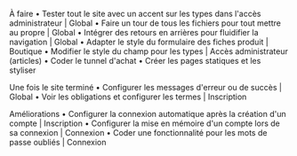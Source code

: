 À faire
• Tester tout le site avec un accent sur les types dans l'accès administrateur | Global
• Faire un tour de tous les fichiers pour tout mettre au propre | Global
• Intégrer des retours en arrières pour fluidifier la navigation | Global
• Adapter le style du formulaire des fiches produit | Boutique
• Modifier le style du champ pour les types | Accès administrateur (articles)
• Coder le tunnel d'achat
• Créer les pages statiques et les styliser

Une fois le site terminé
• Configurer les messages d'erreur ou de succès | Global
• Voir les obligations et configurer les termes | Inscription

Améliorations
• Configurer la connexion automatique après la création d'un compte | Inscription
• Configurer la mise en mémoire d'un compte lors de sa connexion | Connexion
• Coder une fonctionnalité pour les mots de passe oubliés | Connexion
